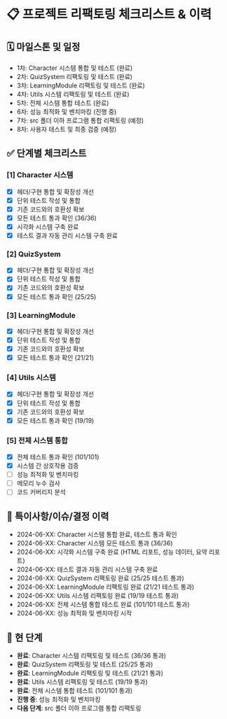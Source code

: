 # 📋 프로젝트 리팩토링 체크리스트 & 이력

## 🗓️ 마일스톤 및 일정
- 1차: Character 시스템 통합 및 테스트 (완료)
- 2차: QuizSystem 리팩토링 및 테스트 (완료)
- 3차: LearningModule 리팩토링 및 테스트 (완료)
- 4차: Utils 시스템 리팩토링 및 테스트 (완료)
- 5차: 전체 시스템 통합 테스트 (완료)
- 6차: 성능 최적화 및 벤치마킹 (진행 중)
- 7차: src 폴더 이하 프로그램 통합 리팩토링 (예정)
- 8차: 사용자 테스트 및 최종 검증 (예정)

## ✅ 단계별 체크리스트

### [1] Character 시스템
- [x] 헤더/구현 통합 및 확장성 개선
- [x] 단위 테스트 작성 및 통합
- [x] 기존 코드와의 호환성 확보
- [x] 모든 테스트 통과 확인 (36/36)
- [x] 시각화 시스템 구축 완료
- [x] 테스트 결과 자동 관리 시스템 구축 완료

### [2] QuizSystem
- [x] 헤더/구현 통합 및 확장성 개선
- [x] 단위 테스트 작성 및 통합
- [x] 기존 코드와의 호환성 확보
- [x] 모든 테스트 통과 확인 (25/25)

### [3] LearningModule
- [x] 헤더/구현 통합 및 확장성 개선
- [x] 단위 테스트 작성 및 통합
- [x] 기존 코드와의 호환성 확보
- [x] 모든 테스트 통과 확인 (21/21)

### [4] Utils 시스템
- [x] 헤더/구현 통합 및 확장성 개선
- [x] 단위 테스트 작성 및 통합
- [x] 기존 코드와의 호환성 확보
- [x] 모든 테스트 통과 확인 (19/19)

### [5] 전체 시스템 통합
- [x] 전체 테스트 통과 확인 (101/101)
- [x] 시스템 간 상호작용 검증
- [ ] 성능 최적화 및 벤치마킹
- [ ] 메모리 누수 검사
- [ ] 코드 커버리지 분석

## 📝 특이사항/이슈/결정 이력
- 2024-06-XX: Character 시스템 통합 완료, 테스트 통과 확인
- 2024-06-XX: Character 시스템 모든 테스트 통과 (36/36)
- 2024-06-XX: 시각화 시스템 구축 완료 (HTML 리포트, 성능 데이터, 요약 리포트)
- 2024-06-XX: 테스트 결과 자동 관리 시스템 구축 완료
- 2024-06-XX: QuizSystem 리팩토링 완료 (25/25 테스트 통과)
- 2024-06-XX: LearningModule 리팩토링 완료 (21/21 테스트 통과)
- 2024-06-XX: Utils 시스템 리팩토링 완료 (19/19 테스트 통과)
- 2024-06-XX: 전체 시스템 통합 테스트 완료 (101/101 테스트 통과)
- 2024-06-XX: 성능 최적화 및 벤치마킹 시작

## 🔄 현 단계
- **완료**: Character 시스템 리팩토링 및 테스트 (36/36 통과)
- **완료**: QuizSystem 리팩토링 및 테스트 (25/25 통과)
- **완료**: LearningModule 리팩토링 및 테스트 (21/21 통과)
- **완료**: Utils 시스템 리팩토링 및 테스트 (19/19 통과)
- **완료**: 전체 시스템 통합 테스트 (101/101 통과)
- **진행 중**: 성능 최적화 및 벤치마킹
- **다음 단계**: src 폴더 이하 프로그램 통합 리팩토링 